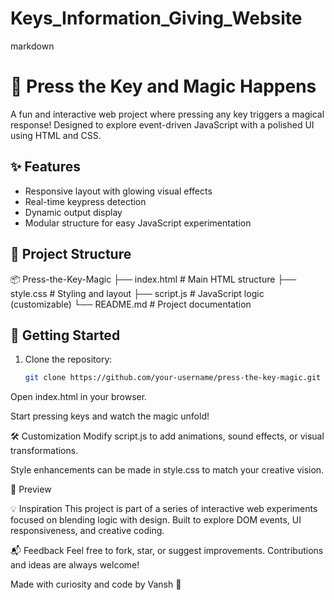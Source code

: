 # Keys_Information_Giving_Website

markdown
# 🔮 Press the Key and Magic Happens

A fun and interactive web project where pressing any key triggers a magical response! Designed to explore event-driven JavaScript with a polished UI using HTML and CSS.

## ✨ Features

- Responsive layout with glowing visual effects
- Real-time keypress detection
- Dynamic output display
- Modular structure for easy JavaScript experimentation

## 📁 Project Structure

📦 Press-the-Key-Magic ├── index.html # Main HTML structure ├── style.css # Styling and layout ├── script.js # JavaScript logic (customizable) └── README.md # Project documentation


## 🚀 Getting Started

1. Clone the repository:
   ```bash
   git clone https://github.com/your-username/press-the-key-magic.git
Open index.html in your browser.

Start pressing keys and watch the magic unfold!

🛠️ Customization
Modify script.js to add animations, sound effects, or visual transformations.

Style enhancements can be made in style.css to match your creative vision.

📸 Preview

💡 Inspiration
This project is part of a series of interactive web experiments focused on blending logic with design. Built to explore DOM events, UI responsiveness, and creative coding.

📬 Feedback
Feel free to fork, star, or suggest improvements. Contributions and ideas are always welcome!

Made with curiosity and code by Vansh 🚀
